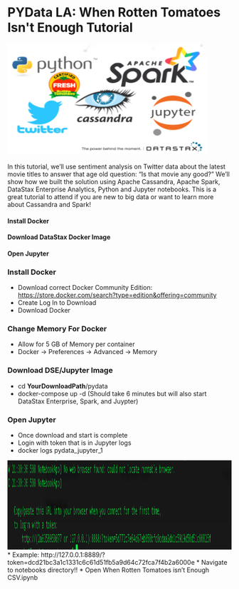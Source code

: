 # PYData LA: When Rotten Tomatoes Isn't Enough Tutorial 
<img src="notebooks/images/allLogos.png" width="450" height="250">

In this tutorial, we’ll use sentiment analysis on Twitter data about the latest movie titles to answer that age old question: “Is that movie any good?” We’ll show how we built the solution using Apache Cassandra, Apache Spark, DataStax Enterprise Analytics, Python and Jupyter notebooks. This is a great tutorial to attend if you are new to big data or want to learn more about Cassandra and Spark!

#### Install Docker 
#### Download DataStax Docker Image
#### Open Jupyter

### Install Docker
* Download correct Docker Community Edition: https://store.docker.com/search?type=edition&offering=community
* Create Log In to Download
* Download Docker

### Change Memory For Docker
* Allow for 5 GB of Memory per container
* Docker -> Preferences -> Advanced -> Memory

### Download DSE/Jupyter Image
* cd **YourDownloadPath**/pydata
* docker-compose up -d (Should take 6 minutes but will also start DataStax Enterprise, Spark, and Juypter)

### Open Jupyter
* Once download and start is complete 
* Login with token that is in Jupyter logs
* docker logs pydata_jupyter_1 
<img src="notebooks/images/jupyterterm.png" width="700" height="200">
* Example: http://127.0.0.1:8889/?token=dcd21bc3a1c1331c6c61d51fb5a9d64c72fca7f4b2a6000e
* Navigate to notebooks directory!! 
* Open When Rotten Tomatoes isn’t Enough CSV.ipynb 
